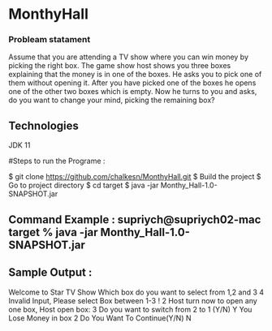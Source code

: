# MonthyHall
### Probleam statament 
Assume that you are attending a TV show where you can win money by picking the right box. 
The game show host shows you three boxes explaining that the money is in one of the boxes. He asks you to pick one of them without opening it. 
After you have picked one of the boxes he opens one of the other two boxes which is empty. Now he turns to you and asks, do you want to change your mind, 
picking the remaining box?

## Technologies
JDK 11

#Steps to run the Programe :

$ git clone https://github.com/chalkesn/MonthyHall.git
$ Build the project
$ Go to project directory
$ cd target
$ java -jar Monthy_Hall-1.0-SNAPSHOT.jar

## Command Example : supriych@supriych02-mac target % java -jar Monthy_Hall-1.0-SNAPSHOT.jar

## Sample Output :
Welcome to Star TV Show
Which box do you want to select from 1,2 and 3 
4
Invalid Input, Please select Box between 1-3 !
2
Host turn now to open any one box, Host open box: 3
Do you want to switch from 2 to 1 (Y/N)
Y
You Lose
Money in box 2
Do You Want To Continue(Y/N)
N

